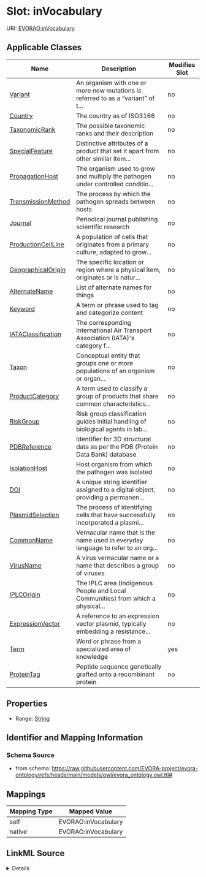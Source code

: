 

# Slot: inVocabulary



URI: [EVORAO:inVocabulary](https://raw.githubusercontent.com/EVORA-project/evora-ontology/refs/heads/main/models/owl/evora_ontology.owl.ttl#inVocabulary)



<!-- no inheritance hierarchy -->





## Applicable Classes

| Name | Description | Modifies Slot |
| --- | --- | --- |
| [Variant](Variant.md) | An organism with one or more new mutations is referred to as a “variant” of t... |  no  |
| [Country](Country.md) | The country as of ISO3166 |  no  |
| [TaxonomicRank](TaxonomicRank.md) | The possible taxonomic ranks and their description |  no  |
| [SpecialFeature](SpecialFeature.md) | Distinctive attributes of a product that set it apart from other similar item... |  no  |
| [PropagationHost](PropagationHost.md) | The organism used to grow and multiply the pathogen under controlled conditio... |  no  |
| [TransmissionMethod](TransmissionMethod.md) | The process by which the pathogen spreads between hosts |  no  |
| [Journal](Journal.md) | Periodical journal publishing scientific research |  no  |
| [ProductionCellLine](ProductionCellLine.md) | A population of cells that originates from a primary culture, adapted to grow... |  no  |
| [GeographicalOrigin](GeographicalOrigin.md) | The specific location or region where a physical item, originates or is natur... |  no  |
| [AlternateName](AlternateName.md) | List of alternate names for things |  no  |
| [Keyword](Keyword.md) | A term or phrase used to tag and categorize content |  no  |
| [IATAClassification](IATAClassification.md) | The corresponding International Air Transport Association (IATA)'s category f... |  no  |
| [Taxon](Taxon.md) | Conceptual entity that groups one or more populations of an organism or organ... |  no  |
| [ProductCategory](ProductCategory.md) | A term used to classify a group of products that share common characteristics... |  no  |
| [RiskGroup](RiskGroup.md) | Risk group classification guides initial handling of biological agents in lab... |  no  |
| [PDBReference](PDBReference.md) | Identifier for 3D structural data as per the PDB (Protein Data Bank) database |  no  |
| [IsolationHost](IsolationHost.md) | Host organism from which the pathogen was isolated |  no  |
| [DOI](DOI.md) | A unique string identifier assigned to a digital object, providing a permanen... |  no  |
| [PlasmidSelection](PlasmidSelection.md) | The process of identifying cells that have successfully incorporated a plasmi... |  no  |
| [CommonName](CommonName.md) | Vernacular name that is the name used in everyday language to refer to an org... |  no  |
| [VirusName](VirusName.md) | A virus vernacular name or a name that describes a group of viruses |  no  |
| [IPLCOrigin](IPLCOrigin.md) | The IPLC area (Indigenous People and Local Communities) from which a physical... |  no  |
| [ExpressionVector](ExpressionVector.md) | A reference to an expression vector plasmid, typically embedding a resistance... |  no  |
| [Term](Term.md) | Word or phrase from a specialized area of knowledge |  yes  |
| [ProteinTag](ProteinTag.md) | Peptide sequence genetically grafted onto a recombinant protein |  no  |







## Properties

* Range: [String](String.md)





## Identifier and Mapping Information







### Schema Source


* from schema: https://raw.githubusercontent.com/EVORA-project/evora-ontology/refs/heads/main/models/owl/evora_ontology.owl.ttl#




## Mappings

| Mapping Type | Mapped Value |
| ---  | ---  |
| self | EVORAO:inVocabulary |
| native | EVORAO:inVocabulary |




## LinkML Source

<details>
```yaml
name: inVocabulary
from_schema: https://raw.githubusercontent.com/EVORA-project/evora-ontology/refs/heads/main/models/owl/evora_ontology.owl.ttl#
rank: 1000
alias: inVocabulary
domain_of:
- Term
range: string

```
</details>